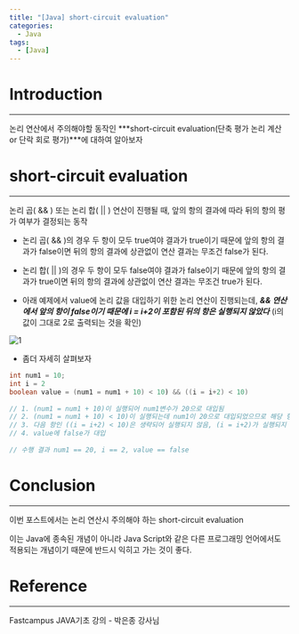 ```yaml
---
title: "[Java] short-circuit evaluation"
categories:
  - Java
tags:
  - [Java]
---
```




# Introduction

---

논리 연산에서 주의해야할 동작인 ***short-circuit evaluation(단축 평가 논리 계산 or 단락 회로 평가)***에 대하여 알아보자



# short-circuit evaluation

---

논리 곱( && ) 또는 논리 합( \|\| ) 연산이 진행될 때, 앞의 항의 결과에 따라 뒤의 항의 평가 여부가 결정되는 동작

- 논리 곱( && )의 경우 두 항이 모두 true여야 결과가 true이기 때문에 앞의 항의 결과가 false이면 뒤의 항의 결과에 상관없이 연산 결과는 무조건 false가 된다.

- 논리 합( \|\| )의 경우 두 항이 모두 false여야 결과가 false이기 때문에 앞의 항의 결과가 true이면 뒤의 항의 결과에 상관없이 연산 결과는 무조건 true가 된다.

- 아래 예제에서 value에 논리 값을 대입하기 위한 논리 연산이 진행되는데, ***&& 연산에서 앞의 항이 false이기 때문에 i =  i+2이 포함된 뒤의 항은 실행되지 않았다*** (i의 값이 그대로 2로 출력되는 것을 확인)

![1](../assets/images/23-03-16-short-circuit-evaluation/1.png)

- 좀더 자세히 살펴보자

```java
int num1 = 10;
int i = 2
boolean value = (num1 = num1 + 10) < 10) && ((i = i+2) < 10) 
  
// 1. (num1 = num1 + 10)이 실행되어 num1변수가 20으로 대입됨
// 2. (num1 = num1 + 10) < 10)이 실행되는데 num1이 20으로 대입되었으므로 해당 항은 False
// 3. 다음 항인 ((i = i+2) < 10)은 생략되어 실행되지 않음, (i = i+2)가 실행되지 않았으므로 i는 그대로 2
// 4. value에 false가 대입
  
// 수행 결과 num1 == 20, i == 2, value == false  
```



#  Conclusion

---

이번 포스트에서는 논리 연산시 주의해야 하는 short-circuit evaluation

이는 Java에 종속된 개념이 아니라 Java Script와 같은 다른 프로그래밍 언어에서도 적용되는 개념이기 때문에 반드시 익히고 가는 것이 좋다.



# Reference

---

Fastcampus JAVA기초 강의 - 박은종 강사님
